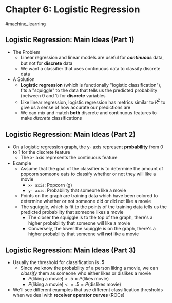 # Chapter 6: Logistic Regression

#machine_learning 

## Logistic Regression: Main Ideas (Part 1)

- The Problem
	- Linear regression and linear models are useful for ***continuous*** data, but not for **discrete** data
	- We want a classifier that uses continuous data to classify discrete data
- A Solution
	- **Logistic regression** (which is functionally "logistic classification"), fits a "squiggle" to the data that tells us the predicted probability (between 0 and 1) for **discrete** variables
	- Like linear regression, logistic regression has metrics similar to $R^2$ to give us a sense of how accurate our predictions are
	- We can mix and match **both** discrete and continuous features to make *discrete* classifications

## Logistic Regression: Main Ideas (Part 2)

- On a logistic regression graph, the y- axis represent **probability** from 0 to 1 for the discrete feature
	- The x- axis represents the continuous feature
- Example
	- Assume that the goal of the classifier is to determine the amount of popcorn someone eats to classify whether or not they will like a movie
		- `x- axis`: Popcorn (g)
		- `y- axis`: Probability that someone like a movie
	- Points on the graph are training data which have been colored to determine whether or not someone did or did not like a movie
	- The squiggle, which is fit to the points of the training data tells us the predicted probability that someone likes a movie
		- The closer the squiggle is to the top of the graph, there's a higher probability that someone will like a movie
		- Conversely, the lower the squiggle is on the graph, there's a higher probability that someone will **not** like a movie

## Logistic Regression: Main Ideas (Part 3)

- Usually the threshold for classification is **.5**
	- Since we know the probability of a person liking a movie, we can *classify* them as someone who either likes or dislikes a movie
		- $P(\text{liking a movie}) > .5 = P(\text{likes movie})$
		- $P(\text{liking a movie}) <= .5 = P(\text{dislikes movie})$
- We'll see different examples that use different classification thresholds when we deal with **receiver operator curves** (ROCs)